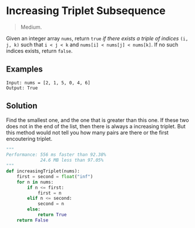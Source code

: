 # Increasing Triplet Subsequence
> Medium. 

Given an integer array `nums`, return `true` *if there exists a triple of indices* `(i, j, k)` such that `i < j < k` and `nums[i] < nums[j] < nums[k]`. If no such indices exists, return `false`.

## Examples
```
Input: nums = [2, 1, 5, 0, 4, 6]
Output: True
```

## Solution

Find the smallest one, and the one that is greater than this one. If these two does not in the end of the list, then there is always a increasing triplet. But this method would not tell you how many pairs are there or the first encoutering triplet.

```python
"""
Performance: 556 ms faster than 92.38%
             24.6 MB less than 97.05%
"""
def increasingTriplet(nums):
    first = second = float("inf")
    for n in nums:
        if n <= first:
            first = n
        elif n <= second:
            second = n
        else:
            return True
    return False
```